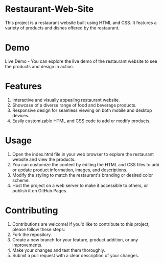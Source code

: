 # Restaurant-Web-Site

This project is a restaurant website built using HTML and CSS. It features a variety of products and dishes offered by the restaurant.

# Demo
Live Demo - You can explore the live demo of the restaurant website to see the products and design in action.


# Features
1) Interactive and visually appealing restaurant website.
2) Showcase of a diverse range of food and beverage products.
3) Responsive design for seamless viewing on both mobile and desktop devices.
4) Easily customizable HTML and CSS code to add or modify products.

# Usage

1) Open the index.html file in your web browser to explore the restaurant website and view the products.
2) You can customize the content by editing the HTML and CSS files to add or update product information, images, and descriptions.
3) Modify the styling to match the restaurant's branding or desired color scheme.
4) Host the project on a web server to make it accessible to others, or publish it on GitHub Pages.

# Contributing

1) Contributions are welcome! If you'd like to contribute to this project, please follow these steps:
2) Fork the repository.
3) Create a new branch for your feature, product addition, or any improvements.
4) Make your changes and test them thoroughly.
5) Submit a pull request with a clear description of your changes.
